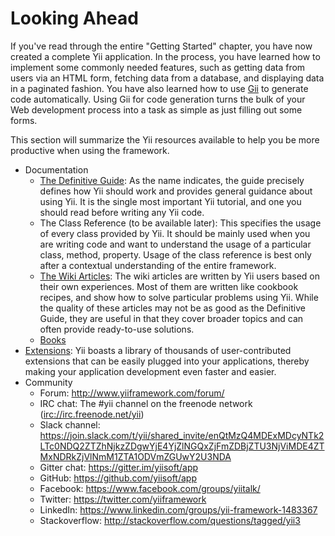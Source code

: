 # Looking Ahead

If you've read through the entire "Getting Started" chapter, you have now created a complete Yii application.
In the process, you have learned how to implement some commonly needed features, such as getting data from users
via an HTML form, fetching data from a database, and displaying data in a paginated fashion. You have also learned how
to use [Gii](gii.md) to generate code automatically. Using Gii for code generation turns the bulk of your Web development
process into a task as simple as just filling out some forms. 

This section will summarize the Yii resources available to help you be more productive when using the framework.

* Documentation
    - [The Definitive Guide](../README.md):
      As the name indicates, the guide precisely defines how Yii should work and provides general guidance
      about using Yii. It is the single most important Yii tutorial, and one you should read 
      before writing any Yii code.
    - The Class Reference (to be available later):
      This specifies the usage of every class provided by Yii. It should be mainly used when you are writing
      code and want to understand the usage of a particular class, method, property. Usage of the class reference
      is best only after a contextual understanding of the entire framework.
    - [The Wiki Articles](https://www.yiiframework.com/wiki?version=all&tag=yii3):
      The wiki articles are written by Yii users based on their own experiences. Most of them are written
      like cookbook recipes, and show how to solve particular problems using Yii. While the quality of these
      articles may not be as good as the Definitive Guide, they are useful in that they cover broader topics
      and can often provide ready-to-use solutions.
    - [Books](http://www.yiiframework.com/doc/)
* [Extensions](http://www.yiiframework.com/extensions/):
  Yii boasts a library of thousands of user-contributed extensions that can be easily plugged into your applications,
  thereby making your application development even faster and easier.
* Community
    - Forum: <http://www.yiiframework.com/forum/>
    - IRC chat: The #yii channel on the freenode network (<irc://irc.freenode.net/yii>)
    - Slack channel: <https://join.slack.com/t/yii/shared_invite/enQtMzQ4MDExMDcyNTk2LTc0NDQ2ZTZhNjkzZDgwYjE4YjZlNGQxZjFmZDBjZTU3NjViMDE4ZTMxNDRkZjVlNmM1ZTA1ODVmZGUwY2U3NDA>
    - Gitter chat: <https://gitter.im/yiisoft/app>
    - GitHub: <https://github.com/yiisoft/app>
    - Facebook: <https://www.facebook.com/groups/yiitalk/>
    - Twitter: <https://twitter.com/yiiframework>
    - LinkedIn: <https://www.linkedin.com/groups/yii-framework-1483367>
    - Stackoverflow: <http://stackoverflow.com/questions/tagged/yii3>
